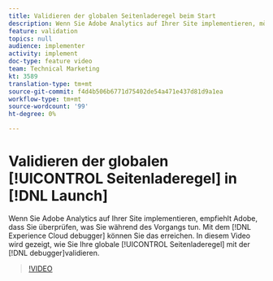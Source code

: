 ```yaml
---
title: Validieren der globalen Seitenladeregel beim Start
description: Wenn Sie Adobe Analytics auf Ihrer Site implementieren, möchten Sie überprüfen können, was Sie während des Vorgangs tun. Der Experience Cloud-Debugger zur Rettung! In diesem Video wird gezeigt, wie Sie Ihre globale Seitenladeregel mit dem Debugger überprüfen.
feature: validation
topics: null
audience: implementer
activity: implement
doc-type: feature video
team: Technical Marketing
kt: 3589
translation-type: tm+mt
source-git-commit: f4d4b506b6771d75402de54a471e437d81d9a1ea
workflow-type: tm+mt
source-wordcount: '99'
ht-degree: 0%

---
```



# Validieren der globalen [!UICONTROL Seitenladeregel] in [!DNL Launch]

Wenn Sie Adobe Analytics auf Ihrer Site implementieren, empfiehlt Adobe, dass Sie überprüfen, was Sie während des Vorgangs tun. Mit dem [!DNL Experience Cloud debugger] können Sie das erreichen. In diesem Video wird gezeigt, wie Sie Ihre globale [!UICONTROL Seitenladeregel] mit der [!DNL debugger]validieren.

>[!VIDEO](https://video.tv.adobe.com/v/28776/?quality=12)
